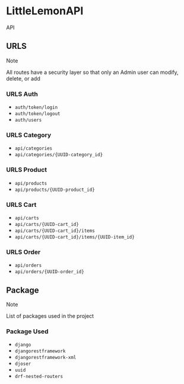 # LittleLemonAPI
API
## URLS

> [!NOTE]
> All routes have a security layer so that only an Admin user can modify, delete, or add
### URLS Auth
- `auth/token/login` 
- `auth/token/logout`
- `auth/users`
### URLS Category
- `api/categories`
- `api/categories/{UUID-category_id}`
### URLS Product
- `api/products`
- `api/products/{UUID-product_id}`
### URLS Cart
- `api/carts`
- `api/carts/{UUID-cart_id}`
- `api/carts/{UUID-cart_id}/items`
- `api/carts/{UUID-cart_id}/items/{UUID-item_id}`
### URLS Order
- `api/orders`
- `api/orders/{UUID-order_id}`

## Package
> [!NOTE]
> List of packages used in the project
### Package Used
- `django`
- `djangorestframework`
- `djangorestframework-xml`
- `djoser`
- `uuid`
- `drf-nested-routers`
